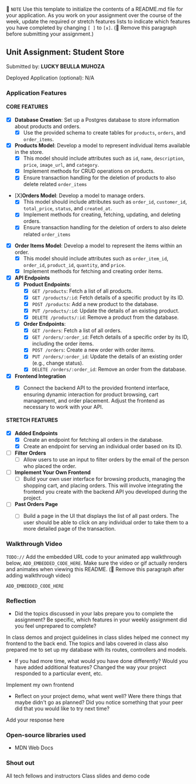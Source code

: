 📝 `NOTE` Use this template to initialize the contents of a README.md file for your application. As you work on your assignment over the course of the week, update the required or stretch features lists to indicate which features you have completed by changing `[ ]` to `[x]`. (🚫 Remove this paragraph before submitting your assignment.)

## Unit Assignment: Student Store

Submitted by: **LUCKY BEULLA MUHOZA**

Deployed Application (optional): N/A

### Application Features

#### CORE FEATURES


- [X] **Database Creation**: Set up a Postgres database to store information about products and orders.
  - [X] Use the provided schema to create tables for `products`, `orders`, and `order_items`.
- [X] **Products Model**: Develop a model to represent individual items available in the store. 
  - [X] This model should include attributes such as `id`, `name`, `description`, `price`, `image_url`, and `category`.
  - [X] Implement methods for CRUD operations on products.
  - [X] Ensure transaction handling for the deletion of products to also delete related `order_items`
- [X]**Orders Model**: Develop a model to manage orders. 
  - [X] This model should include attributes such as `order_id`, `customer_id`, `total_price`, `status`, and `created_at`.
  - [X] Implement methods for creating, fetching, updating, and deleting orders.
  - [X] Ensure transaction handling for the deletion of orders to also delete related `order_items`
- [X] **Order Items Model**: Develop a model to represent the items within an order. 
  - [X] This model should include attributes such as `order_item_id`, `order_id`, `product_id`, `quantity`, and `price`.
  - [X] Implement methods for fetching and creating order items.
- [X] **API Endpoints**
  - [X] **Product Endpoints**:
    - [X] `GET /products`: Fetch a list of all products.
    - [X] `GET /products/:id`: Fetch details of a specific product by its ID.
    - [X] `POST /products`: Add a new product to the database.
    - [X] `PUT /products/:id`: Update the details of an existing product.
    - [X] `DELETE /products/:id`: Remove a product from the database.
  - [X] **Order Endpoints**:
    - [X] `GET /orders`: Fetch a list of all orders.
    - [X] `GET /orders/:order_id`: Fetch details of a specific order by its ID, including the order items.
    - [X] `POST /orders`: Create a new order with order items.
    - [X] `PUT /orders/:order_id`: Update the details of an existing order (e.g., change status).
    - [X] `DELETE /orders/:order_id`: Remove an order from the database.
- [X] **Frontend Integration**
  - [X] Connect the backend API to the provided frontend interface, ensuring dynamic interaction for product browsing, cart management, and order placement. Adjust the frontend as necessary to work with your API.


#### STRETCH FEATURES

- [X] **Added Endpoints**
  - [X] Create an endpoint for fetching all orders in the database.
  - [X] Create an endpoint for serving an individual order based on its ID.
- [ ] **Filter Orders**
  - [ ] Allow users to use an input to filter orders by the email of the person who placed the order.
- [ ] **Implement Your Own Frontend**
  - [ ] Build your own user interface for browsing products, managing the shopping cart, and placing orders. This will involve integrating the frontend you create with the backend API you developed during the project.
- [ ] **Past Orders Page**
  - [ ] Build a page in the UI that displays the list of all past orders. The user should be able to click on any individual order to take them to a more detailed page of the transaction.


### Walkthrough Video

`TODO://` Add the embedded URL code to your animated app walkthrough below, `ADD_EMBEDDED_CODE_HERE`. Make sure the video or gif actually renders and animates when viewing this README. (🚫 Remove this paragraph after adding walkthrough video)

`ADD_EMBEDDED_CODE_HERE`

### Reflection

* Did the topics discussed in your labs prepare you to complete the assignment? Be specific, which features in your weekly assignment did you feel unprepared to complete?

In class demos and project guidelines in class slides helped me connect my frontend to the back end. The topics and labs covered in class also prepared me to set up my database with its routes, controllers and models.

* If you had more time, what would you have done differently? Would you have added additional features? Changed the way your project responded to a particular event, etc.
  
Implement my own frontend

* Reflect on your project demo, what went well? Were there things that maybe didn't go as planned? Did you notice something that your peer did that you would like to try next time?

Add your response here

### Open-source libraries used

- MDN Web Docs

### Shout out

All tech fellows and instructors
Class slides and demo code





